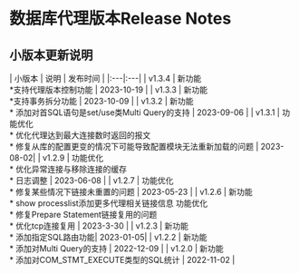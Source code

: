 # 数据库代理版本Release Notes

## 小版本更新说明


| 小版本 | 说明 | 发布时间 | 
|:---|:---|
| v1.3.4 | 新功能 <br> *支持代理版本控制功能 | 2023-10-19 |
| v1.3.3 | 新功能 <br> *支持事务拆分功能 | 2023-10-09 |
| v1.3.2 | 新功能 <br> * 添加对首SQL语句是set/use类Multi Query的支持 | 2023-09-06 |
| v1.3.1 | 功能优化 <br> * 优化代理达到最大连接数时返回的报文 <br> * 修复从库的配置更变的情况下可能导致配置模块无法重新加载的问题 |  2023-08-02|
| v1.2.9 | 功能优化 <br> * 优化异常连接与移除连接的缓存 <br> * 日志调整 | 2023-06-08 |
| v1.2.7 | 功能优化 <br> * 修复某些情况下链接未重置的问题 | 2023-05-23 |
| v1.2.6 | 新功能 <br> * show processlist添加更多代理相关链接信息 功能优化 <br> * 修复Prepare Statement链接复用的问题  <br> * 优化tcp连接复用 | 2023-3-30 |
| v1.2.3 | 新功能 <br> * 添加指定SQL路由功能| 2023-01-05| 
| v1.2.2 | 新功能 <br> * 添加对Multi Query的支持 | 2022-12-09 | 
| v1.2.0 | 新功能 <br> * 添加对COM_STMT_EXECUTE类型的SQL统计 | 2022-11-02 |






